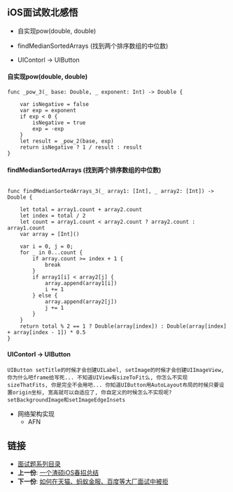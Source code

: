 ## iOS面试败北感悟

- 自实现pow(double, double)

- findMedianSortedArrays (找到两个排序数组的中位数)

- UIContorl -> UIButton

#### 自实现pow(double, double)


```
func _pow_3(_ base: Double, _ exponent: Int) -> Double {

    var isNegative = false
    var exp = exponent
    if exp < 0 {
        isNegative = true
        exp = -exp
    }
    let result = _pow_2(base, exp)
    return isNegative ? 1 / result : result
}

```

#### findMedianSortedArrays (找到两个排序数组的中位数)

```

func findMedianSortedArrays_3(_ array1: [Int], _ array2: [Int]) -> Double {
    
    let total = array1.count + array2.count
    let index = total / 2
    let count = array1.count < array2.count ? array2.count : array1.count
    var array = [Int]()
    
    var i = 0, j = 0;
    for _ in 0...count {
        if array.count >= index + 1 {
            break
        }
        if array1[i] < array2[j] {
            array.append(array1[i])
            i += 1
        } else {
            array.append(array2[j])
            j += 1
        }
    }
    return total % 2 == 1 ? Double(array[index]) : Double(array[index] + array[index - 1]) * 0.5
}

```

#### UIContorl -> UIButton

```
UIButton setTitle的时候才会创建UILabel, setImage的时候才会创建UIImageView, 你为什么吧frame给写死... 不知道UIView有sizeToFit么, 你怎么不实现sizeThatFits, 你是完全不会用吧... 你知道UIButton用AutoLayout布局的时候只要设置origin坐标, 宽高就可以自适应了, 你自定义的时候怎么不实现呢? setBackgroundImage和setImageEdgeInsets
```

- 网络架构实现
	- AFN 

## 链接

- [面试题系列目录](../README.md)
- **上一份**: [一个渣硕iOS春招总结](interview-iOS-9-一个渣硕iOS春招总结.md)
- **下一份**: [如何在天猫、蚂蚁金服、百度等大厂面试中被拒](interview-iOS-11-如何在天猫、蚂蚁金服、百度等大厂面试中被拒.md)
